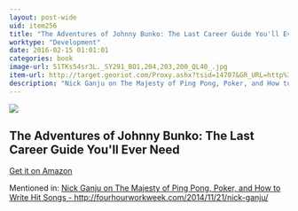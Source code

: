 ```yaml
---
layout: post-wide
uid: item256
title: "The Adventures of Johnny Bunko: The Last Career Guide You'll Ever Need"
worktype: "Development"
date: 2016-02-15 01:01:01
categories: book
image-url: 51TKs54sr3L._SY291_BO1,204,203,200_QL40_.jpg
item-url: http://target.georiot.com/Proxy.ashx?tsid=14707&GR_URL=http%3A%2F%2Fwww.amazon.com%2FAdventures-Johnny-Bunko-Career-Guide%2Fdp%2F1594482918
description: "Nick Ganju on The Majesty of Ping Pong, Poker, and How to Write Hit Songs - http://fourhourworkweek.com/2014/11/21/nick-ganju/"
---
```

<a href="http://target.georiot.com/Proxy.ashx?tsid=14707&GR_URL=http%3A%2F%2Fwww.amazon.com%2FAdventures-Johnny-Bunko-Career-Guide%2Fdp%2F1594482918" target="blank"><img src="../../../../img/thumbs/51TKs54sr3L._SY291_BO1,204,203,200_QL40_.jpg" class="prod-img"></a>
<h2>The Adventures of Johnny Bunko: The Last Career Guide You'll Ever Need</h2>
<p><a href="http://target.georiot.com/Proxy.ashx?tsid=14707&GR_URL=http%3A%2F%2Fwww.amazon.com%2FAdventures-Johnny-Bunko-Career-Guide%2Fdp%2F1594482918" target="blank">Get it on Amazon</a><p>
<p>Mentioned in: <a href="http://fourhourworkweek.com/2014/11/21/nick-ganju/" target="blank">Nick Ganju on The Majesty of Ping Pong, Poker, and How to Write Hit Songs - http://fourhourworkweek.com/2014/11/21/nick-ganju/</a></p>
